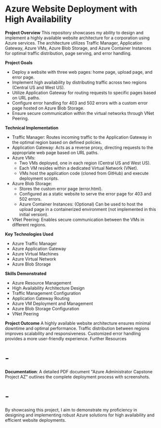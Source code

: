 # Azure Website Deployment with High Availability
**Project Overview**
This repository showcases my ability to design and implement a highly available website architecture for a corporation using Azure services. The architecture utilizes Traffic Manager, Application Gateway, Azure VMs, Azure Blob Storage, and Azure Container Instances for optimal traffic distribution, page serving, and error handling.

**Project Goals**
* Deploy a website with three web pages: home page, upload page, and error page.
* Implement high availability by distributing traffic across two regions (Central US and West US).
* Utilize Application Gateway for routing requests to specific pages based on URL paths.
* Configure error handling for 403 and 502 errors with a custom error page hosted on Azure Blob Storage.
* Ensure secure communication within the virtual networks through VNet Peering.

**Technical Implementation**
* Traffic Manager: Routes incoming traffic to the Application Gateway in the optimal region based on defined policies.
* Application Gateway: Acts as a reverse proxy, directing requests to the appropriate web page based on URL paths.
* Azure VMs:
  - Two VMs deployed, one in each region (Central US and West US).
  - Each VM resides within a dedicated Virtual Network (VNet).
  - VMs host the application code (cloned from GitHub) and execute deployment scripts.
* Azure Blob Storage:
  - Stores the custom error page (error.html).
  - Configured as a static website to serve the error page for 403 and 502 errors.
  - Azure Container Instances: (Optional) Can be used to host the upload page in a containerized environment (not implemented in this initial version).
* VNet Peering: Enables secure communication between the VMs in different regions.

**Key Technologies Used**
* Azure Traffic Manager
* Azure Application Gateway
* Azure Virtual Machines
* Azure Virtual Network
* Azure Blob Storage

**Skills Demonstrated**
* Azure Resource Management
* High Availability Architecture Design
* Traffic Management Configuration
* Application Gateway Routing
* Azure VM Deployment and Management
* Azure Blob Storage Configuration
* VNet Peering

**Project Outcome**
A highly available website architecture ensures minimal downtime and optimal performance.
Traffic distribution between regions improves scalability and responsiveness.
Customized error handling provides a more user-friendly experience.
Further Resources
# - 
**Documentation**: A detailed PDF document "Azure Administrator Capstone Project AZ" outlines the complete deployment process with screenshots. 
# -
By showcasing this project, I aim to demonstrate my proficiency in designing and implementing robust Azure solutions for high availability and efficient website deployments.
